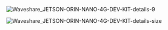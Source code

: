 ![Waveshare_JETSON-ORIN-NANO-4G-DEV-KIT-details-9](https://github.com/user-attachments/assets/84763f5c-f4a6-4f2e-a989-1e73edb1fbd5)

![Waveshare_JETSON-ORIN-NANO-4G-DEV-KIT-details-size](https://github.com/user-attachments/assets/f447db14-d8d0-4df2-8b30-f0200dcd3819)
